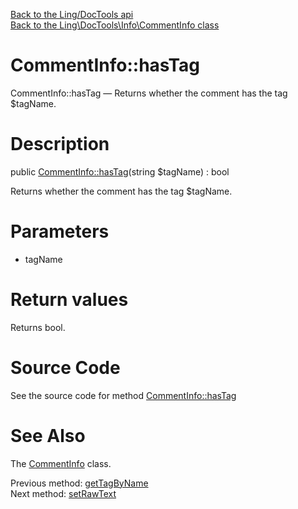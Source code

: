 [Back to the Ling/DocTools api](https://github.com/lingtalfi/DocTools/blob/master/doc/api/Ling/DocTools.md)<br>
[Back to the Ling\DocTools\Info\CommentInfo class](https://github.com/lingtalfi/DocTools/blob/master/doc/api/Ling/DocTools/Info/CommentInfo.md)


CommentInfo::hasTag
================



CommentInfo::hasTag — Returns whether the comment has the tag $tagName.




Description
================


public [CommentInfo::hasTag](https://github.com/lingtalfi/DocTools/blob/master/doc/api/Ling/DocTools/Info/CommentInfo/hasTag.md)(string $tagName) : bool




Returns whether the comment has the tag $tagName.




Parameters
================


- tagName

    


Return values
================

Returns bool.








Source Code
===========
See the source code for method [CommentInfo::hasTag](/blob/master/Info/CommentInfo.php#L245-L248)


See Also
================

The [CommentInfo](https://github.com/lingtalfi/DocTools/blob/master/doc/api/Ling/DocTools/Info/CommentInfo.md) class.

Previous method: [getTagByName](https://github.com/lingtalfi/DocTools/blob/master/doc/api/Ling/DocTools/Info/CommentInfo/getTagByName.md)<br>Next method: [setRawText](https://github.com/lingtalfi/DocTools/blob/master/doc/api/Ling/DocTools/Info/CommentInfo/setRawText.md)<br>

